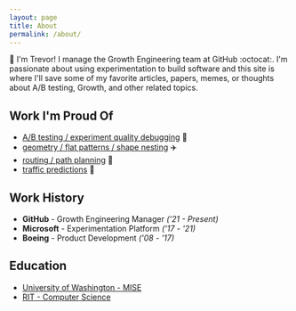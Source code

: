```yaml
---
layout: page
title: About
permalink: /about/
---
```


:wave: I'm Trevor! I manage the Growth Engineering team at GitHub :octocat:. I'm passionate about using experimentation to build software and this site is where I'll save some of my favorite articles, papers, memes, or thoughts about A/B testing, Growth, and other related topics.

## Work I'm Proud Of
- [A/B testing / experiment quality debugging](https://www.microsoft.com/en-us/research/group/experimentation-platform-exp/articles/diagnosing-sample-ratio-mismatch-in-a-b-testing/) :microscope:
- [geometry / flat patterns / shape nesting](https://patents.google.com/patent/US10279928B2/en?inventor=blanarik&oq=inventor:blanarik) :airplane:  
- [routing / path planning](https://patents.google.com/patent/US9157746B2/en?inventor=blanarik&oq=inventor:blanarik) :ship:
- [traffic predictions](https://github.com/tblanarik/WSDOTTrafficData) :car:

## Work History
- **GitHub** - Growth Engineering Manager _('21 - Present)_
- **Microsoft** - Experimentation Platform _('17 - '21)_
- **Boeing** - Product Development _('08 - '17)_

## Education

- [University of Washington - MISE](https://ise.washington.edu/admissions/MISE)
- [RIT - Computer Science](https://www.rit.edu/computing/department-computer-science)